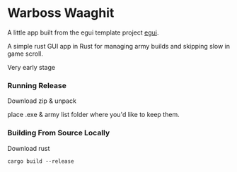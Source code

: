 # Warboss Waaghit

A little app built from the egui template project [egui](https://github.com/emilk/egui/).

A simple rust GUI app in Rust for managing army builds and skipping slow in game scroll.

Very early stage



### Running Release

Download zip & unpack

place .exe & army list folder where you'd like to keep them. 


### Building From Source Locally

Download rust

`cargo build --release`

